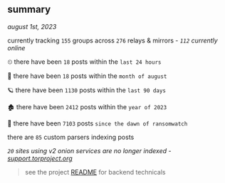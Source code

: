 
## summary
_august 1st, 2023_

currently tracking `155` groups across `276` relays & mirrors - _`112` currently online_

⏲ there have been `18` posts within the `last 24 hours`

🦈 there have been `18` posts within the `month of august`

🪐 there have been `1130` posts within the `last 90 days`

🏚 there have been `2412` posts within the `year of 2023`

🦕 there have been `7103` posts `since the dawn of ransomwatch`

there are `85` custom parsers indexing posts

_`20` sites using v2 onion services are no longer indexed - [support.torproject.org](https://support.torproject.org/onionservices/v2-deprecation/)_

> see the project [README](https://github.com/joshhighet/ransomwatch#ransomwatch--) for backend technicals

